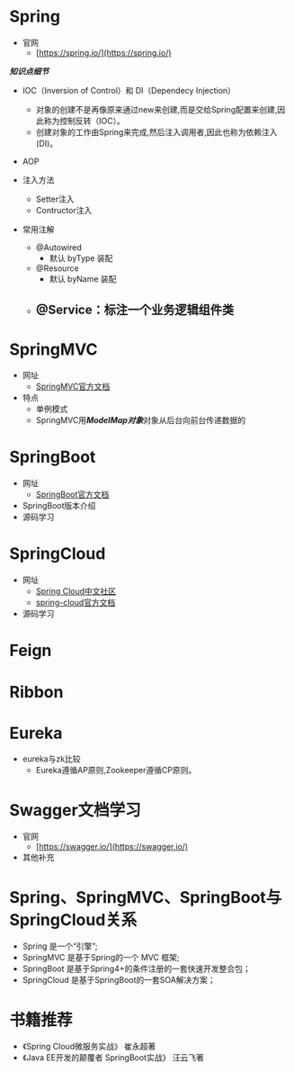# Spring

- 官网
   - [https://spring.io/](https://spring.io/) 


***知识点细节***

- IOC（Inversion of Control）和 DI（Dependecy Injection）
	- 对象的创建不是再像原来通过new来创建,而是交给Spring配置来创建,因此称为控制反转（IOC）。
	- 创建对象的工作由Spring来完成,然后注入调用者,因此也称为依赖注入(DI)。
- AOP
- 注入方法
	- Setter注入
	- Contructor注入
  
- 常用注解
  - @Autowired
     - 默认 byType 装配
  - @Resource
     - 默认 byName 装配
  - @Service：标注一个业务逻辑组件类
     - 



# SpringMVC
- 网址
   -  [SpringMVC官方文档](https://docs.spring.io/spring/docs/4.3.22.RELEASE/spring-framework-reference/htmlsingle/#spring-web)
- 特点
   - 单例模式
   - SpringMVC用***ModelMap对象***对象从后台向前台传递数据的  


# SpringBoot
- 网址
  - [SpringBoot官方文档](https://docs.spring.io/spring-boot/docs/2.1.3.RELEASE/reference/htmlsingle/)
- SpringBoot版本介绍
- 源码学习


# SpringCloud
- 网址
  - [Spring Cloud中文社区](https://springcloud.cc/)
  - [spring-cloud官方文档](https://cloud.spring.io/spring-cloud-static/Greenwich.RELEASE/multi/multi_spring-cloud.html) 
- 源码学习




# Feign



# Ribbon


# Eureka


- eureka与zk比较
   - Eureka遵循AP原则,Zookeeper遵循CP原则。

# Swagger文档学习
- 官网
   - [https://swagger.io/](https://swagger.io/)
- 其他补充


# Spring、SpringMVC、SpringBoot与SpringCloud关系
- Spring 是一个“引擎”;
- SpringMVC 是基于Spring的一个 MVC 框架;
- SpringBoot 是基于Spring4+的条件注册的一套快速开发整合包；
- SpringCloud 是基于SpringBoot的一套SOA解决方案；

# 书籍推荐
- 《Spring Cloud微服务实战》 崔永超著
- 《Java EE开发的颠覆者 SpringBoot实战》 汪云飞著